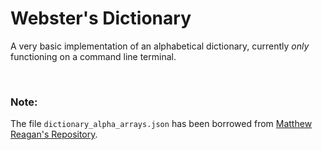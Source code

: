 # Webster's Dictionary
A very basic implementation of an alphabetical dictionary, currently _only_ functioning on a command line terminal.

<br/>

### **Note:**
The file `dictionary_alpha_arrays.json` has been borrowed from [Matthew Reagan's Repository](https://github.com/matthewreagan/WebstersEnglishDictionary).
